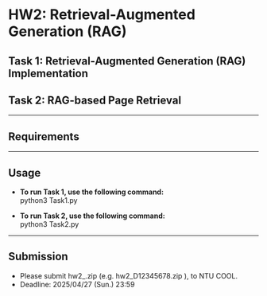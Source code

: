 # HW2: Retrieval-Augmented Generation (RAG)

## Task 1: Retrieval-Augmented Generation (RAG) Implementation
## Task 2: RAG-based Page Retrieval


---
## Requirements


---
## Usage
- **To run Task 1, use the following command:** <br>
    python3 Task1.py

- **To run Task 2, use the following command:** <br>
    python3 Task2.py

---
## Submission
- Please submit hw2_<student-id>.zip (e.g. hw2_D12345678.zip ), to NTU COOL.
- Deadline: 2025/04/27 (Sun.) 23:59